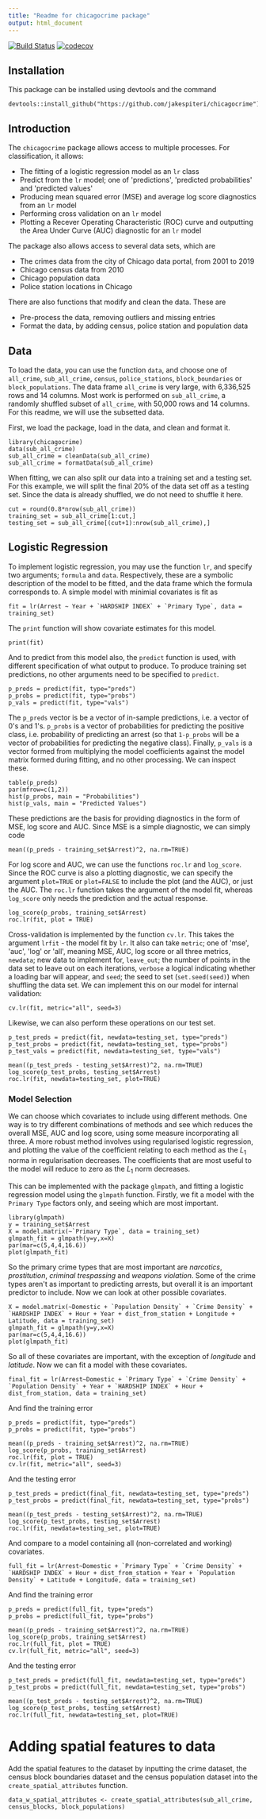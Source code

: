 ```yaml
---
title: "Readme for chicagocrime package"
output: html_document
---
```


[![Build Status](https://travis-ci.com/jakespiteri/chicagocrime.svg?branch=master)](https://travis-ci.com/jakespiteri/chicagocrime)  [![codecov](https://codecov.io/gh/jakespiteri/chicagocrime/branch/master/graph/badge.svg)](https://codecov.io/gh/jakespiteri/chicagocrime)

## Installation
This package can be installed using devtools and the command
```{r}
devtools::install_github("https://github.com/jakespiteri/chicagocrime")
```

## Introduction

The `chicagocrime` package allows access to multiple processes. For classification, it allows:

 - The fitting of a logistic regression model as an `lr` class
 - Predict from the `lr` model; one of 'predictions', 'predicted probabilities' and 'predicted values'
 - Producing mean squared error (MSE) and average log score diagnostics from an `lr` model
 - Performing cross validation on an `lr` model
 - Plotting a Recever Operating Characteristic (ROC) curve and outputting the Area Under Curve (AUC) diagnostic for an `lr` model
 


The package also allows access to several data sets, which are

 - The crimes data from the city of Chicago data portal, from 2001 to 2019
 - Chicago census data from 2010
 - Chicago population data
 - Police station locations in Chicago
 
There are also functions that modify and clean the data. These are

 - Pre-process the data, removing outliers and missing entries
 - Format the data, by adding census, police station and population data
 
## Data
To load the data, you can use the function `data`, and choose one of `all_crime`, `sub_all_crime`, `census`, `police_stations`, `block_boundaries` or `block_populations`. The data frame `all_crime` is very large, with 6,336,525 rows and 14 columns. Most work is performed on `sub_all_crime`, a randomly shuffled subset of `all_crime`, with 50,000 rows and 14 columns. For this readme, we will use the subsetted data.

First, we load the package, load in the data, and clean and format it.
```{r, cache=TRUE}
library(chicagocrime)
data(sub_all_crime)
sub_all_crime = cleanData(sub_all_crime)
sub_all_crime = formatData(sub_all_crime)
```
When fitting, we can also split our data into a training set and a testing set. For this example, we will split the final 20% of the data set off as a testing set. Since the data is already shuffled, we do not need to shuffle it here.
```{r}
cut = round(0.8*nrow(sub_all_crime))
training_set = sub_all_crime[1:cut,]
testing_set = sub_all_crime[(cut+1):nrow(sub_all_crime),]
```
## Logistic Regression
To implement logistic regression, you may use the function `lr`, and specify two arguments; `formula` and `data`. Respectively, these are a symbolic description of the model to be fitted, and the data frame which the formula corresponds to. A simple model with minimial covariates is fit as
```{r}
fit = lr(Arrest ~ Year + `HARDSHIP INDEX` + `Primary Type`, data = training_set)
```
The `print` function will show covariate estimates for this model.
```{r}
print(fit)
```
And to predict from this model also, the `predict` function is used, with different specification of what output to produce. To produce training set predictions, no other arguments need to be specified to `predict`.
```{r}
p_preds = predict(fit, type="preds")
p_probs = predict(fit, type="probs")
p_vals = predict(fit, type="vals")
```
The `p_preds` vector is be a vector of in-sample predictions, i.e. a vector of 0's and 1's. `p_probs` is a vector of probabilities for predicting the positive class, i.e. probability of predicting an arrest (so that `1-p_probs` will be a vector of probabilities for predicting the negative class). Finally, `p_vals` is a vector formed from multiplying the model coefficients against the model matrix formed during fitting, and no other processing. We can inspect these.
```{r}
table(p_preds)
par(mfrow=c(1,2))
hist(p_probs, main = "Probabilities")
hist(p_vals, main = "Predicted Values")
```

These predictions are the basis for providing diagnostics in the form of MSE, log score and AUC. Since MSE is a simple diagnostic, we can simply code
```{r}
mean((p_preds - training_set$Arrest)^2, na.rm=TRUE)
```
For log score and AUC, we can use the functions `roc.lr` and `log_score`. Since the ROC curve is also a plotting diagnostic, we can specify the argument `plot=TRUE` or `plot=FALSE` to include the plot (and the AUC), or just the AUC. The `roc.lr` function takes the argument of the model fit, whereas `log_score` only needs the prediction and the actual response.
```{r}
log_score(p_probs, training_set$Arrest)
roc.lr(fit, plot = TRUE)
```

Cross-validation is implemented by the function `cv.lr`. This takes the argument `lrfit` - the model fit by `lr`. It also can take `metric`; one of 'mse', 'auc', 'log' or 'all', meaning MSE, AUC, log score or all three metrics, `newdata`; new data to implement for, `leave_out`; the number of points in the data set to leave out on each iterations, `verbose` a logical indicating whether a loading bar will appear, and `seed`; the seed to set (`set.seed(seed)`) when shuffling the data set. We can implement this on our model for internal validation:
```{r}
cv.lr(fit, metric="all", seed=3)
```

Likewise, we can also perform these operations on our test set.
```{r}
p_test_preds = predict(fit, newdata=testing_set, type="preds")
p_test_probs = predict(fit, newdata=testing_set, type="probs")
p_test_vals = predict(fit, newdata=testing_set, type="vals")

mean((p_test_preds - testing_set$Arrest)^2, na.rm=TRUE)
log_score(p_test_probs, testing_set$Arrest)
roc.lr(fit, newdata=testing_set, plot=TRUE)
```

### Model Selection
We can choose which covariates to include using different methods. One way is to try different combinations of methods and see which reduces the overall MSE, AUC and log score, using some measure incorporating all three. A more robust method involves using regularised logistic regression, and plotting the value of the coefficient relating to each method as the $L_1$ norma in regularisation decreases. The coefficients that are most useful to the model will reduce to zero as the $L_1$ norm decreases.

This can be implemented with the package `glmpath`, and fitting a logistic regression model using the `glmpath` function. Firstly, we fit a model with the `Primary Type` factors only, and seeing which are most important.
```{r}
library(glmpath)
y = training_set$Arrest
X = model.matrix(~`Primary Type`, data = training_set)
glmpath_fit = glmpath(y=y,x=X)
par(mar=c(5,4,4,16.6))
plot(glmpath_fit)
```

So the primary crime types that are most important are *narcotics*, *prostitution*, *criminal trespassing* and *weapons violation*. Some of the crime types aren't as important to predicting arrests, but overall it is an important predictor to include. Now we can look at other possible covariates.
```{r}
X = model.matrix(~Domestic + `Population Density` + `Crime Density` + `HARDSHIP INDEX` + Hour + Year + dist_from_station + Longitude + Latitude, data = training_set)
glmpath_fit = glmpath(y=y,x=X)
par(mar=c(5,4,4,16.6))
plot(glmpath_fit)
```
So all of these covariates are important, with the exception of *longitude* and *latitude*. Now we can fit a model with these covariates.
```{r}
final_fit = lr(Arrest~Domestic + `Primary Type` + `Crime Density` + `Population Density` + Year + `HARDSHIP INDEX` + Hour + dist_from_station, data = training_set)
```
And find the training error
```{r}
p_preds = predict(fit, type="preds")
p_probs = predict(fit, type="probs")

mean((p_preds - training_set$Arrest)^2, na.rm=TRUE)
log_score(p_probs, training_set$Arrest)
roc.lr(fit, plot = TRUE)
cv.lr(fit, metric="all", seed=3)
```
And the testing error
```{r}
p_test_preds = predict(final_fit, newdata=testing_set, type="preds")
p_test_probs = predict(final_fit, newdata=testing_set, type="probs")

mean((p_test_preds - testing_set$Arrest)^2, na.rm=TRUE)
log_score(p_test_probs, testing_set$Arrest)
roc.lr(fit, newdata=testing_set, plot=TRUE)
```
And compare to a model containing all (non-correlated and working) covariates.
```{r}
full_fit = lr(Arrest~Domestic + `Primary Type` + `Crime Density` + `HARDSHIP INDEX` + Hour + dist_from_station + Year + `Population Density` + Latitude + Longitude, data = training_set)
```
And find the training error
```{r}
p_preds = predict(full_fit, type="preds")
p_probs = predict(full_fit, type="probs")

mean((p_preds - training_set$Arrest)^2, na.rm=TRUE)
log_score(p_probs, training_set$Arrest)
roc.lr(full_fit, plot = TRUE)
cv.lr(full_fit, metric="all", seed=3)
```
And the testing error
```{r}
p_test_preds = predict(full_fit, newdata=testing_set, type="preds")
p_test_probs = predict(full_fit, newdata=testing_set, type="probs")

mean((p_test_preds - testing_set$Arrest)^2, na.rm=TRUE)
log_score(p_test_probs, testing_set$Arrest)
roc.lr(full_fit, newdata=testing_set, plot=TRUE)
```

# Adding spatial features to data

Add the spatial features to the dataset by inputting the crime dataset, the census block boundaries dataset and the census population dataset into the `create_spatial_attributes` function.

```{r, eval = FALSE}
data_w_spatial_attributes <- create_spatial_attributes(sub_all_crime, census_blocks, block_populations)
```

